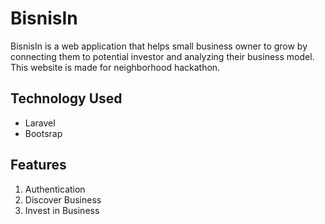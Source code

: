 # BisnisIn

BisnisIn is a web application that helps small business owner to grow by connecting them to potential investor and analyzing their business model. This website is made for neighborhood hackathon.

## Technology Used

- Laravel
- Bootsrap

## Features

1. Authentication
2. Discover Business
3. Invest in Business
